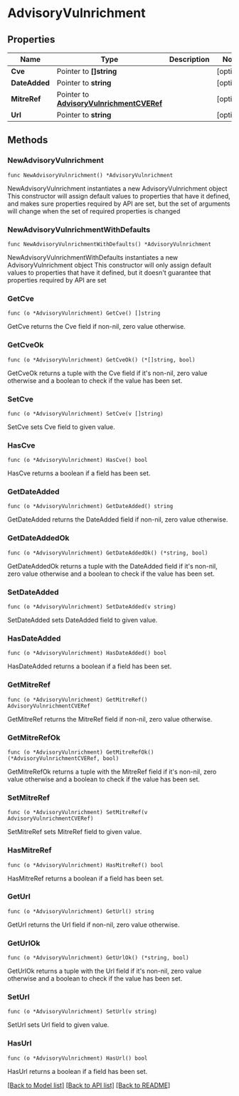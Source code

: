 # AdvisoryVulnrichment

## Properties

Name | Type | Description | Notes
------------ | ------------- | ------------- | -------------
**Cve** | Pointer to **[]string** |  | [optional] 
**DateAdded** | Pointer to **string** |  | [optional] 
**MitreRef** | Pointer to [**AdvisoryVulnrichmentCVERef**](AdvisoryVulnrichmentCVERef.md) |  | [optional] 
**Url** | Pointer to **string** |  | [optional] 

## Methods

### NewAdvisoryVulnrichment

`func NewAdvisoryVulnrichment() *AdvisoryVulnrichment`

NewAdvisoryVulnrichment instantiates a new AdvisoryVulnrichment object
This constructor will assign default values to properties that have it defined,
and makes sure properties required by API are set, but the set of arguments
will change when the set of required properties is changed

### NewAdvisoryVulnrichmentWithDefaults

`func NewAdvisoryVulnrichmentWithDefaults() *AdvisoryVulnrichment`

NewAdvisoryVulnrichmentWithDefaults instantiates a new AdvisoryVulnrichment object
This constructor will only assign default values to properties that have it defined,
but it doesn't guarantee that properties required by API are set

### GetCve

`func (o *AdvisoryVulnrichment) GetCve() []string`

GetCve returns the Cve field if non-nil, zero value otherwise.

### GetCveOk

`func (o *AdvisoryVulnrichment) GetCveOk() (*[]string, bool)`

GetCveOk returns a tuple with the Cve field if it's non-nil, zero value otherwise
and a boolean to check if the value has been set.

### SetCve

`func (o *AdvisoryVulnrichment) SetCve(v []string)`

SetCve sets Cve field to given value.

### HasCve

`func (o *AdvisoryVulnrichment) HasCve() bool`

HasCve returns a boolean if a field has been set.

### GetDateAdded

`func (o *AdvisoryVulnrichment) GetDateAdded() string`

GetDateAdded returns the DateAdded field if non-nil, zero value otherwise.

### GetDateAddedOk

`func (o *AdvisoryVulnrichment) GetDateAddedOk() (*string, bool)`

GetDateAddedOk returns a tuple with the DateAdded field if it's non-nil, zero value otherwise
and a boolean to check if the value has been set.

### SetDateAdded

`func (o *AdvisoryVulnrichment) SetDateAdded(v string)`

SetDateAdded sets DateAdded field to given value.

### HasDateAdded

`func (o *AdvisoryVulnrichment) HasDateAdded() bool`

HasDateAdded returns a boolean if a field has been set.

### GetMitreRef

`func (o *AdvisoryVulnrichment) GetMitreRef() AdvisoryVulnrichmentCVERef`

GetMitreRef returns the MitreRef field if non-nil, zero value otherwise.

### GetMitreRefOk

`func (o *AdvisoryVulnrichment) GetMitreRefOk() (*AdvisoryVulnrichmentCVERef, bool)`

GetMitreRefOk returns a tuple with the MitreRef field if it's non-nil, zero value otherwise
and a boolean to check if the value has been set.

### SetMitreRef

`func (o *AdvisoryVulnrichment) SetMitreRef(v AdvisoryVulnrichmentCVERef)`

SetMitreRef sets MitreRef field to given value.

### HasMitreRef

`func (o *AdvisoryVulnrichment) HasMitreRef() bool`

HasMitreRef returns a boolean if a field has been set.

### GetUrl

`func (o *AdvisoryVulnrichment) GetUrl() string`

GetUrl returns the Url field if non-nil, zero value otherwise.

### GetUrlOk

`func (o *AdvisoryVulnrichment) GetUrlOk() (*string, bool)`

GetUrlOk returns a tuple with the Url field if it's non-nil, zero value otherwise
and a boolean to check if the value has been set.

### SetUrl

`func (o *AdvisoryVulnrichment) SetUrl(v string)`

SetUrl sets Url field to given value.

### HasUrl

`func (o *AdvisoryVulnrichment) HasUrl() bool`

HasUrl returns a boolean if a field has been set.


[[Back to Model list]](../README.md#documentation-for-models) [[Back to API list]](../README.md#documentation-for-api-endpoints) [[Back to README]](../README.md)


